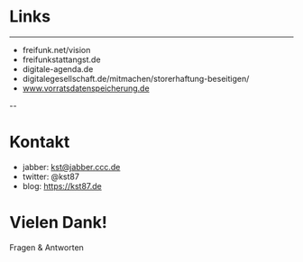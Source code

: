 # Links

----

* freifunk.net/vision
* freifunkstattangst.de
* digitale-agenda.de
* digitalegesellschaft.de/mitmachen/storerhaftung-beseitigen/
* www.vorratsdatenspeicherung.de

--

# Kontakt

* jabber: kst@jabber.ccc.de
* twitter: @kst87
* blog: https://kst87.de

# Vielen Dank!

 Fragen & Antworten
